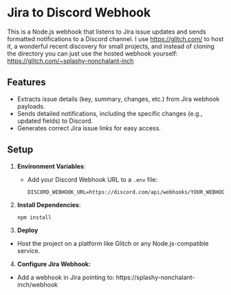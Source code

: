 # Jira to Discord Webhook

This is a Node.js webhook that listens to Jira issue updates and sends formatted notifications to a Discord channel. I use https://glitch.com/ to host it, a wonderful recent discovery for small projects, and instead of cloning the directory you can just use the hosted webhook yourself: https://glitch.com/~splashy-nonchalant-inch

## Features

- Extracts issue details (key, summary, changes, etc.) from Jira webhook payloads.
- Sends detailed notifications, including the specific changes (e.g., updated fields) to Discord.
- Generates correct Jira issue links for easy access.

## Setup

1. **Environment Variables**:

   - Add your Discord Webhook URL to a `.env` file:
     ```
     DISCORD_WEBHOOK_URL=https://discord.com/api/webhooks/YOUR_WEBHOOK_URL
     ```

2. **Install Dependencies**:

   ```bash
   npm install

   ```

3. **Deploy**

- Host the project on a platform like Glitch or any Node.js-compatible service.

4. **Configure Jira Webhook:**

- Add a webhook in Jira pointing to:
  https://splashy-nonchalant-inch/webhook
